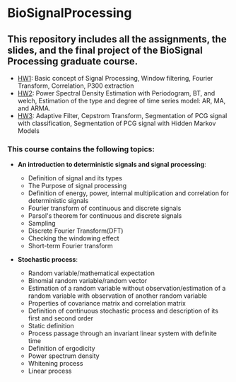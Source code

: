 # BioSignalProcessing
## This repository includes all the assignments, the slides, and the final project of the BioSignal Processing graduate course.


- [HW1](https://github.com/arhp78/BioSignalProcessing/tree/main/HW1_Prac): Basic concept of Signal Processing, Window filtering, Fourier Transform, Correlation, P300 extraction
- [HW2](https://github.com/arhp78/BioSignalProcessing/tree/main/HW2_Prac): Power Spectral Density Estimation with Periodogram, BT, and welch, Estimation of the type and degree of time series model: AR, MA, and ARMA.
- [HW3](https://github.com/arhp78/BioSignalProcessing/tree/main/HW3_Prac): Adaptive Filter, Cepstrom Transform, Segmentation of PCG signal with classification, Segmentation of PCG signal with Hidden Markov Models


### This course contains the following topics:
- **An introduction to deterministic signals and signal processing**:
  - Definition of signal and its types
  - The Purpose of signal processing
  - Definition of energy, power, internal multiplication and correlation for deterministic signals
  - Fourier transform of continuous and discrete signals
  - Parsol's theorem for continuous and discrete signals
  - Sampling
  - Discrete Fourier Transform(DFT)
  - Checking the windowing effect
  - Short-term Fourier transform
 
- **Stochastic process**:
  - Random variable/mathematical expectation
  - Binomial random variable/random vector
  - Estimation of a random variable without observation/estimation of a random variable with observation of another random variable
  - Properties of covariance matrix and correlation matrix
  - Definition of continuous stochastic process and description of its first and second order
  - Static definition
  - Process passage through an invariant linear system with definite time
  - Definition of ergodicity
  - Power spectrum density
  - Whitening process
  - Linear process
